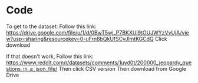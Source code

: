 # Code
To get to the dataset:
Follow this link: https://drive.google.com/file/u/1/d/0BwT5wj_P7BKXUl9tOUJWYzVvUjA/view?usp=sharing&resourcekey=0-uFrn8bQkUfSCvJlmtKGCdQ
Click download

If that doesn't work,
Follow this link: https://www.reddit.com/r/datasets/comments/1uyd0t/200000_jeopardy_questions_in_a_json_file/
Then click CSV version
Then download from Google Drive
